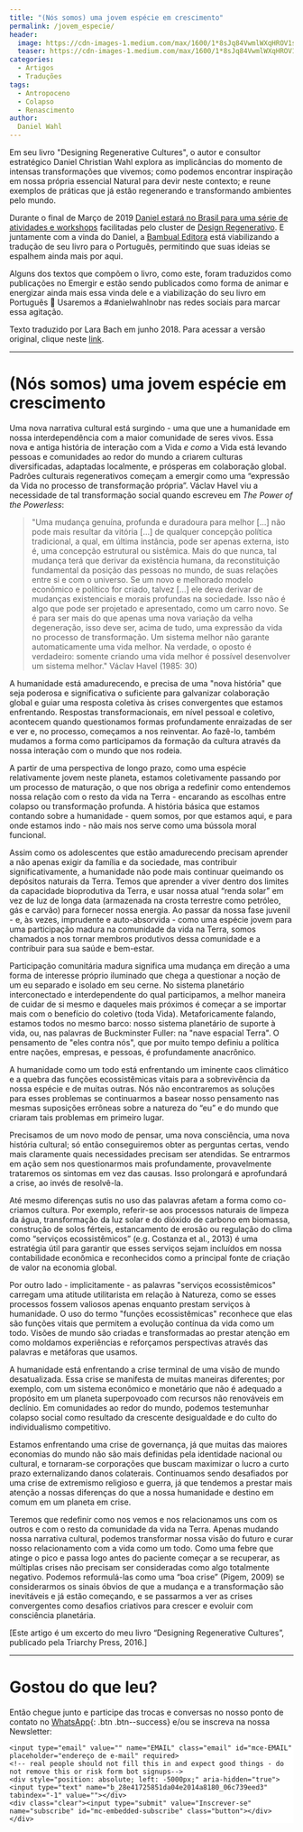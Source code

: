 ```yaml
---
title: "(Nós somos) uma jovem espécie em crescimento"
permalink: /jovem_especie/
header:
  image: https://cdn-images-1.medium.com/max/1600/1*8sJq84VwmlWXqHROV1szGg.jpeg
  teaser: https://cdn-images-1.medium.com/max/1600/1*8sJq84VwmlWXqHROV1szGg.jpeg
categories:
  - Artigos
  - Traduções
tags:
  - Antropoceno
  - Colapso
  - Renascimento
author:
  Daniel Wahl
---
```


Em seu livro "Designing Regenerative Cultures", o autor e consultor estratégico Daniel Christian Wahl explora as implicâncias do momento de intensas transformações que vivemos; como podemos encontrar inspiração em nossa própria essencial Natural para devir neste contexto; e reune exemplos de práticas que já estão regenerando e transformando ambientes pelo mundo.

Durante o final de Março de 2019 [Daniel estará no Brasil para uma série de atividades e workshops](https://www.designregenerativo.org/) facilitadas pelo cluster de [Design Regenerativo](https://www.facebook.com/groups/design.social.regenerativo/). E juntamente com a vinda do Daniel, a [Bambual Editora](https://www.bambualeditora.com/?fbclid=IwAR3ZXESxx9Vp7jZu9VBuypM-Jd9fAEVwd_n2Ap6LwEUnaEdUWT0kYd0ZUO8) está viabilizando a tradução de seu livro para o Português, permitindo que suas ideias se espalhem ainda mais por aqui.

Alguns dos textos que compõem o livro, como este, foram traduzidos como publicações no Emergir e estão sendo publicados como forma de animar e energizar ainda mais essa vinda dele e a viabilização do seu livro em Português 🦋 Usaremos a #danielwahlnobr nas redes sociais para marcar essa agitação.

Texto traduzido por Lara Bach em junho 2018. Para acessar a versão original, clique neste [link](https://medium.com/age-of-awareness/we-are-a-young-species-growing-up-3072588c5a82).

---

# (Nós somos) uma jovem espécie em crescimento

Uma nova narrativa cultural está surgindo - uma que une a humanidade em nossa interdependência com a maior comunidade de seres vivos. Essa nova e antiga história de interação com a Vida *e como* a Vida está levando pessoas e comunidades ao redor do mundo a criarem culturas diversificadas, adaptadas localmente, e prósperas em colaboração global. Padrões culturais regenerativos começam a emergir como uma “expressão da Vida no processo de transformação própria”. Václav Havel viu a necessidade de tal transformação social quando escreveu em *The Power of the Powerless*:

> "Uma mudança genuína, profunda e duradoura para melhor [...] não pode mais resultar da vitória [...] de qualquer concepção política tradicional, a qual, em última instância, pode ser apenas externa, isto é, uma concepção estrutural ou sistêmica. Mais do que nunca, tal mudança terá que derivar da existência humana, da reconstituição fundamental da posição das pessoas no mundo, de suas relações entre si e com o universo. Se um novo e melhorado modelo econômico e político for criado, talvez [...] ele deva derivar de mudanças existenciais e morais profundas na sociedade. Isso não é algo que pode ser projetado e apresentado, como um carro novo. Se é para ser mais do que apenas uma nova variação da velha degeneração, isso deve ser, acima de tudo, uma expressão da vida no processo de transformação. Um sistema melhor não garante automaticamente uma vida melhor. Na verdade, o oposto é verdadeiro: somente criando uma vida melhor é possível desenvolver um sistema melhor." Václav Havel (1985: 30)

A humanidade está amadurecendo, e precisa de uma "nova história" que seja poderosa e significativa o suficiente para galvanizar colaboração global e guiar uma resposta coletiva às crises convergentes que estamos enfrentando. Respostas transformacionais, em nível pessoal e coletivo, acontecem quando questionamos formas profundamente enraizadas de ser e ver e, no processo, começamos a nos reinventar. Ao fazê-lo, também mudamos a forma como participamos da formação da cultura através da nossa interação com o mundo que nos rodeia.

A partir de uma perspectiva de longo prazo, como uma espécie relativamente jovem neste planeta, estamos coletivamente passando por um processo de maturação, o que nos obriga a redefinir como entendemos nossa relação com o resto da vida na Terra - encarando as escolhas entre colapso ou transformação profunda. A história básica que estamos contando sobre a humanidade - quem somos, por que estamos aqui, e para onde estamos indo - não mais nos serve como uma bússola moral funcional.

Assim como os adolescentes que estão amadurecendo precisam aprender a não apenas exigir da família e da sociedade, mas contribuir significativamente, a humanidade não pode mais continuar queimando os depósitos naturais da Terra. Temos que aprender a viver dentro dos limites da capacidade bioprodutiva da Terra, e usar nossa atual “renda solar” em vez de luz de longa data (armazenada na crosta terrestre como petróleo, gás e carvão) para fornecer nossa energia. Ao passar da nossa fase juvenil - e, às vezes, imprudente e auto-absorvida - como uma espécie jovem para uma participação madura na comunidade da vida na Terra, somos chamados a nos tornar membros produtivos dessa comunidade e a contribuir para sua saúde e bem-estar.

Participação comunitária madura significa uma mudança em direção a uma forma de interesse próprio iluminado que chega a questionar a noção de um eu separado e isolado em seu cerne. No sistema planetário interconectado e interdependente do qual participamos, a melhor maneira de cuidar de si mesmo e daqueles mais próximos é começar a se importar mais com o benefício do coletivo (toda Vida). Metaforicamente falando, estamos todos no mesmo barco: nosso sistema planetário de suporte à vida, ou, nas palavras de Buckminster Fuller: na "nave espacial Terra". O pensamento de "eles contra nós", que por muito tempo definiu a política entre nações, empresas, e pessoas, é profundamente anacrônico.

A humanidade como um todo está enfrentando um iminente caos climático e a quebra das funções ecossistêmicas vitais para a sobrevivência da nossa espécie e de muitas outras. Nós não encontraremos as soluções para esses problemas se continuarmos a basear nosso pensamento nas mesmas suposições errôneas sobre a natureza do “eu” e do mundo que criaram tais problemas em primeiro lugar.

Precisamos de um novo modo de pensar, uma nova consciência, uma nova história cultural; só então conseguiremos obter as perguntas certas, vendo mais claramente quais necessidades precisam ser atendidas. Se entrarmos em ação sem nos questionarmos mais profundamente, provavelmente trataremos os sintomas em vez das causas. Isso prolongará e aprofundará a crise, ao invés de resolvê-la.

Até mesmo diferenças sutis no uso das palavras afetam a forma como co-criamos cultura. Por exemplo, referir-se aos processos naturais de limpeza da água, transformação da luz solar e do dióxido de carbono em biomassa, construção de solos férteis, estancamento de erosão ou regulação do clima como “serviços ecossistêmicos” (e.g. Costanza et al., 2013) é uma estratégia útil para garantir que esses serviços sejam incluídos em nossa contabilidade econômica e reconhecidos como a principal fonte de criação de valor na economia global.

Por outro lado - implicitamente - as palavras "serviços ecossistêmicos" carregam uma atitude utilitarista em relação à Natureza, como se esses processos fossem valiosos apenas enquanto prestam serviços à humanidade. O uso do termo "funções ecossistêmicas" reconhece que elas são funções vitais que permitem a evolução contínua da vida como um todo. Visões de mundo são criadas e transformadas ao prestar atenção em como moldamos experiências e reforçamos perspectivas através das palavras e metáforas que usamos.

A humanidade está enfrentando a crise terminal de uma visão de mundo desatualizada. Essa crise se manifesta de muitas maneiras diferentes; por exemplo, com um sistema econômico e monetário que não é adequado a propósito em um planeta superpovoado com recursos não renováveis em declínio. Em comunidades ao redor do mundo, podemos testemunhar colapso social como resultado da crescente desigualdade e do culto do individualismo competitivo.

Estamos enfrentando uma crise de governança, já que muitas das maiores economias do mundo não são mais definidas pela identidade nacional ou cultural, e tornaram-se corporações que buscam maximizar o lucro a curto prazo externalizando danos colaterais. Continuamos sendo desafiados por uma crise de extremismo religioso e guerra, já que tendemos a prestar mais atenção a nossas diferenças do que a nossa humanidade e destino em comum em um planeta em crise.

Teremos que redefinir como nos vemos e nos relacionamos uns com os outros e com o resto da comunidade da vida na Terra. Apenas mudando nossa narrativa cultural, podemos transformar nossa visão do futuro e curar nosso relacionamento com a vida como um todo. Como uma febre que atinge o pico e passa logo antes do paciente começar a se recuperar, as múltiplas crises não precisam ser consideradas como algo totalmente negativo. Podemos reformulá-las como uma “boa crise” (Pigem, 2009) se considerarmos os sinais óbvios de que a mudança e a transformação são inevitáveis e já estão começando, e se passarmos a ver as crises convergentes como desafios criativos para crescer e evoluir com consciência planetária.

[Este artigo é um excerto do meu livro “Designing Regenerative Cultures”, publicado pela Triarchy Press, 2016.]

---

# Gostou do que leu?

Então chegue junto e participe das trocas e conversas no nosso ponto de contato no [<i class="fab fa-whatsapp"></i> WhatsApp](https://chat.whatsapp.com/LXx9lFet4j3Gis9tTBEKig){: .btn .btn--success} e/ou se inscreva na nossa Newsletter:

<!-- Begin MailChimp Signup Form -->
<link href="//cdn-images.mailchimp.com/embedcode/horizontal-slim-10_7.css" rel="stylesheet" type="text/css">
<style type="text/css">
	#mc_embed_signup{background:#fff; clear:left; font:14px Helvetica,Arial,sans-serif; width:100%;}
	/* Add your own MailChimp form style overrides in your site stylesheet or in this style block.
	   We recommend moving this block and the preceding CSS link to the HEAD of your HTML file. */
</style>
<div id="mc_embed_signup">
<form action="https://emergir.us16.list-manage.com/subscribe/post?u=28e41725851da04e2014a8180&amp;id=06c739eed3" method="post" id="mc-embedded-subscribe-form" name="mc-embedded-subscribe-form" class="validate" target="_blank" novalidate>
    <div id="mc_embed_signup_scroll">

	<input type="email" value="" name="EMAIL" class="email" id="mce-EMAIL" placeholder="endereço de e-mail" required>
    <!-- real people should not fill this in and expect good things - do not remove this or risk form bot signups-->
    <div style="position: absolute; left: -5000px;" aria-hidden="true"><input type="text" name="b_28e41725851da04e2014a8180_06c739eed3" tabindex="-1" value=""></div>
    <div class="clear"><input type="submit" value="Inscrever-se" name="subscribe" id="mc-embedded-subscribe" class="button"></div>
    </div>
</form>
</div>

<!--End mc_embed_signup-->

